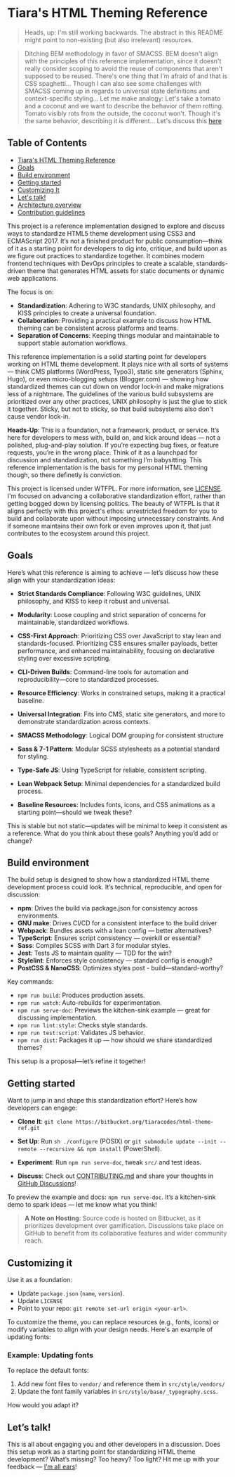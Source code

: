 <a name="tiaras-html-theming-reference"></a>
# Tiara's HTML Theming Reference

> Heads, up: I'm still working backwards. The abstract in this README might
  point to non-existing (but also irrelevant) resources. 

> Ditching BEM methodology in favor of SMACSS. BEM doesn't align
  with the principles of this reference implementation, since it doesn't really
  consider scoping to avoid the reuse of components that aren't supposed to be
  reused. There's one thing that I'm afraid of and that is CSS spaghetti...
  Though I can also see some challenges with SMACSS coming up in regards to
  universal state definitions and context-specific styling... Let me make
  analogy: Let's take a tomato and a coconut and we want to describe the
  behavior of them rotting. Tomato visibly rots from the outside, the
  coconut won't. Though it's the same behavior, describing it is different...
  Let's discuss this [here](https://github.com/oxbqkwwxfrqccwtg/html-theme-ref/discussions/2)

## Table of Contents
* [Tiara's HTML Theming Reference](#tiaras-html-theming-reference)
* [Goals](#goals)
* [Build environment](#build-environment)
* [Getting started](#getting-started)
* [Customizing It](#customizing-it)
* [Let's talk!](#lets-talk)
* [Architecture overview](ARCHITECTURE.md)
* [Contribution guidelines](CONTRIBUTING.md)

This project is a reference implementation designed to explore and discuss ways
to standardize HTML5 theme development using CSS3 and ECMAScript 2017. It’s not
a finished product for public consumption—think of it as a starting point for
developers to dig into, critique, and build upon as we figure out practices to 
standardize together. It combines modern frontend techniques with DevOps
principles to create a scalable, standards-driven theme that generates HTML
assets for static documents or dynamic web applications.

The focus is on:

* **Standardization**: Adhering to W3C standards, UNIX philosophy, and KISS
  principles to create a universal foundation.
* **Collaboration**: Providing a practical example to discuss how HTML theming
  can be consistent across platforms and teams.
* **Separation of Concerns**: Keeping things modular and maintainable to support
  stable automation workflows.

This reference implementation is a solid starting point for developers working
on HTML theme development. It plays nice with all sorts of systems — think CMS
platforms (WordPress, Typo3), static site generators (Sphinx, Hugo), or even
micro-blogging setups (Blogger.com) — showing how standardized themes can cut
down on vendor lock-in and make migrations less of a nightmare. The guidelines
of the various build subsystems are prioritized over any other practices, UNIX
philosophy is just the glue to stick it together. Sticky, but not to sticky, so
that build subsystems also don't cause vendor lock-in.

**Heads-Up**: This is a foundation, not a framework, product, or service. It’s
here for developers to mess with, build on, and kick around ideas — not a
polished, plug-and-play solution. If you’re expecting bug fixes, or feature
requests, you’re in the wrong place. Think of it as a launchpad for discussion
and standardization, not something I’m babysitting. This reference
implementation is the basis for my personal HTML theming though, so there
definetly is conviction.

This project is licensed under WTFPL. For more information, see
[LICENSE](LICENSE). I'm focused on advancing a collaborative standardization
effort, rather than getting bogged down by licensing politics. The beauty of
WTFPL is that it aligns perfectly with this project's ethos: unrestricted
freedom for you to build and collaborate upon without imposing unnecessary
constraints. And if someone maintains their own fork or even improves upon it,
that just contributes to the ecosystem around this project.

<a name="goals"></a>
## Goals

Here’s what this reference is aiming to achieve — let’s discuss how these align
with your standardization ideas:

* **Strict Standards Compliance**: Following W3C guidelines, UNIX philosophy, and KISS to keep it robust and universal.

* **Modularity**: Loose coupling and strict separation of concerns for maintainable, standardized workflows.

* **CSS-First Approach**: Prioritizing CSS over JavaScript to stay lean and
  standards-focused. Prioritizing CSS ensures smaller payloads, better
  performance, and enhanced maintainability, focusing on declarative styling
  over excessive scripting.

* **CLI-Driven Builds**: Command-line tools for automation and reproducibility—core to standardized processes.

* **Resource Efficiency**: Works in constrained setups, making it a practical baseline.

* **Universal Integration**: Fits into CMS, static site generators, and more to demonstrate standardization across contexts.

* **SMACSS Methodology**: Logical DOM grouping for consistent structure

* **Sass & 7-1 Pattern**: Modular SCSS stylesheets as a potential standard for styling.

* **Type-Safe JS**: Using TypeScript for reliable, consistent scripting.

* **Lean Webpack Setup**: Minimal dependencies for a standardized build process.

* **Baseline Resources**: Includes fonts, icons, and CSS animations as a starting point—should we tweak these?

This is stable but not static—updates will be minimal to keep it consistent as a
reference. What do you think about these goals? Anything you’d add or change?

<a name="build-environment"></a>
## Build environment

The build setup is designed to show how a standardized HTML theme development
process could look. It’s technical, reproducible, and open for discussion:

* **npm**: Drives the build via package.json for consistency across environments.
* **GNU make**: Drives CI/CD for a consistent interface to the build driver
* **Webpack**: Bundles assets with a lean config — better alternatives?
* **TypeScript**: Ensures script consistency — overkill or essential?
* **Sass**: Compiles SCSS with Dart 3 for modular styles.
* **Jest**: Tests JS to maintain quality — TDD for the win?
* **Stylelint**: Enforces style consistency — standard config is enough?
* **PostCSS & NanoCSS**: Optimizes styles post - build—standard-worthy?

Key commands:

* `npm run build`: Produces production assets.
* `npm run watch`: Auto-rebuilds for experimentation.
* `npm run serve-doc`: Previews the kitchen-sink example — great for discussing implementation.
* `npm run lint:style`: Checks style standards.
* `npm run test:script`: Validates JS behavior.
* `npm run dist`: Packages it up — how should we share standardized themes?

This setup is a proposal—let’s refine it together!

<a name="getting-started"></a>
## Getting started

Want to jump in and shape this standardization effort? Here’s how
developers can engage:

* **Clone It**: `git clone https://bitbucket.org/tiaracodes/html-theme-ref.git`
* **Set Up**: Run `sh ./configure` (POSIX) or `git submodule update --init --remote --recursive && npm install` (PowerShell).

* **Experiment**: Run `npm run serve-doc`, tweak `src/` and test ideas.
* **Discuss**: Check out [CONTRIBUTING.md](CONTRIBUTING.md) and share your thoughts in [GitHub Discussions](https://github.com/oxbqkwwxfrqccwtg/html-theme-ref/discussions)!

To preview the example and docs: `npm run serve-doc`. It’s a kitchen-sink demo to
spark ideas — let me know what you think!

> **A Note on Hosting**: Source code is hosted on Bitbucket, as it prioritizes
  development over gamification. Discussions take place on GitHub to benefit
  from its collaborative features and wider community reach.

<a name="customizing-it"></a>
## Customizing it

Use it as a foundation:

* Update `package.json` (`name`, `version`).
* Update `LICENSE`
* Point to your repo: `git remote set-url origin <your-url>`.

To customize the theme, you can replace resources (e.g., fonts, icons) or modify
variables to align with your design needs. Here's an example of updating fonts:

### Example: Updating fonts

To replace the default fonts:

1. Add new font files to `vendor/` and reference them in `src/style/vendors/`
2. Update the font family variables in `src/style/base/_typography.scss`.

How would you adapt it?

<a name="lets-talk"></a>
## Let’s talk!

This is all about engaging you and other developers in a discussion. Does this
setup work as a starting point for standardizing HTML theme development? What’s
missing? Too heavy? Too light? Hit me up with your feedback — [I’m all ears](https://github.com/oxbqkwwxfrqccwtg/html-theme-ref/discussions)!

